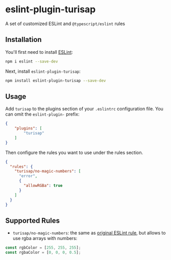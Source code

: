 # eslint-plugin-turisap

A set of customized ESLint and `@typescript/eslint` rules

## Installation

You'll first need to install [ESLint](https://eslint.org/):

```sh
npm i eslint --save-dev
```

Next, install `eslint-plugin-turisap`:

```sh
npm install eslint-plugin-turisap --save-dev
```

## Usage

Add `turisap` to the plugins section of your `.eslintrc` configuration file. You can omit the `eslint-plugin-` prefix:

```json
{
    "plugins": [
        "turisap"
    ]
}
```


Then configure the rules you want to use under the rules section.

```json
{
  "rules": {
    "turisap/no-magic-numbers": [
      "error",
      {
        "allowRGBa": true
      }
    ]
  }
}
```

## Supported Rules

* `turisap/no-magic-numbers`: the same as [original ESLint rule](https://eslint.org/docs/latest/rules/no-magic-numbers#:~:text=The%20no%2Dmagic%2Dnumbers%20rule,to%20make%20their%20meaning%20explicit.), but allows to use rgba arrays with numbers:

```js
const rgbColor = [255, 255, 255];
const rgbaColor = [0, 0, 0, 0.5];
```


